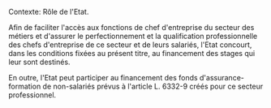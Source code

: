 Contexte: Rôle de l'Etat.

Afin de faciliter l'accès aux fonctions de chef d'entreprise du secteur des métiers et d'assurer le perfectionnement et la qualification professionnelle des chefs d'entreprise de ce secteur et de leurs salariés, l'Etat concourt, dans les conditions fixées au présent titre, au financement des stages qui leur sont destinés.

En outre, l'Etat peut participer au financement des fonds d'assurance-formation de non-salariés prévus à l'article L. 6332-9 créés pour ce secteur professionnel.